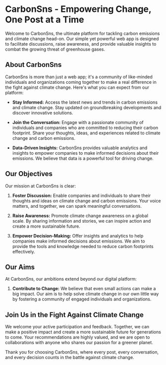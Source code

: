# CarbonSns - Empowering Change, One Post at a Time

Welcome to CarbonSns, the ultimate platform for tackling carbon emissions and climate change head-on. Our simple yet powerful web app is designed to facilitate discussions, raise awareness, and provide valuable insights to combat the growing threat of greenhouse gases.

## About CarbonSns

CarbonSns is more than just a web app; it's a community of like-minded individuals and organizations coming together to make a real difference in the fight against climate change. Here's what you can expect from our platform:

- **Stay Informed:** Access the latest news and trends in carbon emissions and climate change. Stay updated on groundbreaking developments and discover innovative solutions.

- **Join the Conversation:** Engage with a passionate community of individuals and companies who are committed to reducing their carbon footprint. Share your thoughts, ideas, and experiences related to climate change and carbon emissions.

- **Data-Driven Insights:** CarbonSns provides valuable analytics and insights to empower companies to make informed decisions about their emissions. We believe that data is a powerful tool for driving change.

## Our Objectives

Our mission at CarbonSns is clear:

1. **Foster Discussion:** Enable companies and individuals to share their thoughts and ideas on climate change and carbon emissions. Your voice matters, and together, we can spark meaningful conversations.

2. **Raise Awareness:** Promote climate change awareness on a global scale. By sharing information and stories, we can inspire action and create a more sustainable future.

3. **Empower Decision-Making:** Offer insights and analytics to help companies make informed decisions about emissions. We aim to provide the tools and knowledge needed to reduce carbon footprints effectively.

## Our Aims

At CarbonSns, our ambitions extend beyond our digital platform:

1. **Contribute to Change:** We believe that even small actions can make a big impact. Our aim is to help solve climate change in our own little way by fostering a community of engaged individuals and organizations.

## Join Us in the Fight Against Climate Change

We welcome your active participation and feedback. Together, we can make a positive impact and create a more sustainable future for generations to come. Your recommendations are highly valued, and we are open to collaborations with anyone who shares our passion for a greener planet.

Thank you for choosing CarbonSns, where every post, every conversation, and every decision counts in the battle against climate change.
